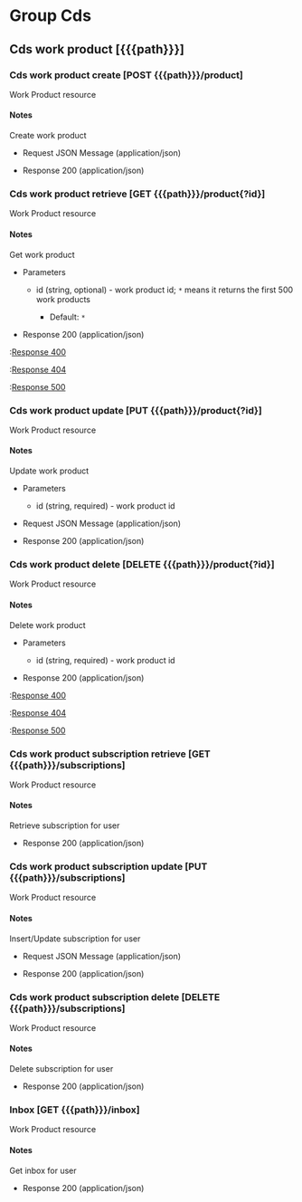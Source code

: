 # Group Cds

## Cds work product [{{{path}}}]

### Cds work product create [POST {{{path}}}/product]

Work Product resource

#### Notes

Create work product

+ Request JSON Message (application/json)

+ Response 200 (application/json)


### Cds work product retrieve [GET {{{path}}}/product{?id}]

Work Product resource

#### Notes

Get work product

+ Parameters

    + id (string, optional) - work product id; `*` means it returns the first 500 work products

        + Default: `*`

+ Response 200 (application/json)

:[Response 400]({{{common}}}/responses/400.md)

:[Response 404]({{{common}}}/responses/404.md)

:[Response 500]({{{common}}}/responses/500.md)


### Cds work product update [PUT {{{path}}}/product{?id}]

Work Product resource

#### Notes

Update work product

+ Parameters

    + id (string, required) - work product id

+ Request JSON Message (application/json)

+ Response 200 (application/json)


### Cds work product delete [DELETE {{{path}}}/product{?id}]

Work Product resource

#### Notes

Delete work product

+ Parameters

    + id (string, required) - work product id


+ Response 200 (application/json)

:[Response 400]({{{common}}}/responses/400.md)

:[Response 404]({{{common}}}/responses/404.md)

:[Response 500]({{{common}}}/responses/500.md)


### Cds work product subscription retrieve [GET {{{path}}}/subscriptions]

Work Product resource

#### Notes

Retrieve subscription for user

+ Response 200 (application/json)


### Cds work product subscription update [PUT {{{path}}}/subscriptions]

Work Product resource

#### Notes

Insert/Update subscription for user

+ Request JSON Message (application/json)

+ Response 200 (application/json)


### Cds work product subscription delete [DELETE {{{path}}}/subscriptions]

Work Product resource

#### Notes

Delete subscription for user

+ Response 200 (application/json)


### Inbox [GET {{{path}}}/inbox]

Work Product resource

#### Notes

Get inbox for user

+ Response 200 (application/json)

